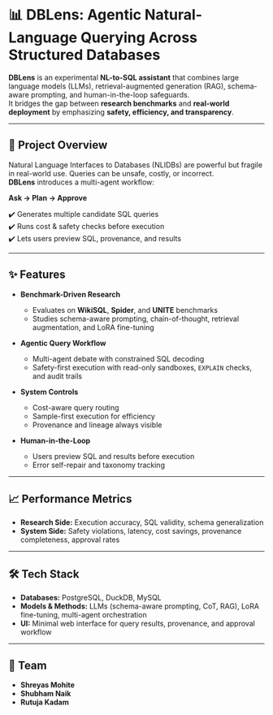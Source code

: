 # 📊 DBLens: Agentic Natural-Language Querying Across Structured Databases  

**DBLens** is an experimental **NL-to-SQL assistant** that combines large language models (LLMs), retrieval-augmented generation (RAG), schema-aware prompting, and human-in-the-loop safeguards.  
It bridges the gap between **research benchmarks** and **real-world deployment** by emphasizing **safety, efficiency, and transparency**.  

---

## 🚀 Project Overview  
Natural Language Interfaces to Databases (NLIDBs) are powerful but fragile in real-world use. Queries can be unsafe, costly, or incorrect.  
**DBLens** introduces a multi-agent workflow:  

**Ask → Plan → Approve**  

✔️ Generates multiple candidate SQL queries  
✔️ Runs cost & safety checks before execution  
✔️ Lets users preview SQL, provenance, and results  

---

## ✨ Features  

- **Benchmark-Driven Research**
  - Evaluates on **WikiSQL**, **Spider**, and **UNITE** benchmarks  
  - Studies schema-aware prompting, chain-of-thought, retrieval augmentation, and LoRA fine-tuning  

- **Agentic Query Workflow**
  - Multi-agent debate with constrained SQL decoding  
  - Safety-first execution with read-only sandboxes, `EXPLAIN` checks, and audit trails  

- **System Controls**
  - Cost-aware query routing  
  - Sample-first execution for efficiency  
  - Provenance and lineage always visible  

- **Human-in-the-Loop**
  - Users preview SQL and results before execution  
  - Error self-repair and taxonomy tracking  

---

## 📈 Performance Metrics  

- **Research Side:** Execution accuracy, SQL validity, schema generalization  
- **System Side:** Safety violations, latency, cost savings, provenance completeness, approval rates  

---

## 🛠️ Tech Stack  

- **Databases:** PostgreSQL, DuckDB, MySQL  
- **Models & Methods:** LLMs (schema-aware prompting, CoT, RAG), LoRA fine-tuning, multi-agent orchestration  
- **UI:** Minimal web interface for query results, provenance, and approval workflow  


---

## 👥 Team  

- **Shreyas Mohite**  
- **Shubham Naik**   
- **Rutuja Kadam** 

